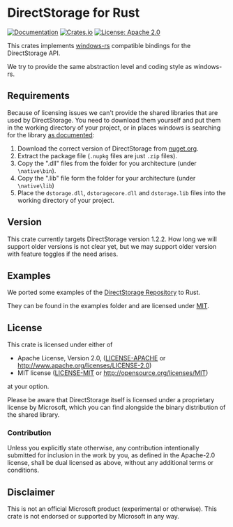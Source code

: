 # DirectStorage for Rust

[![Documentation](https://docs.rs/direct-storage/badge.svg)](https://docs.rs/direct-storage/)
[![Crates.io](https://img.shields.io/crates/v/direct-storage.svg)](https://crates.io/crates/direct-storage)
[![License: Apache 2.0](https://img.shields.io/badge/License-Apache%202.0-blue.svg)](LICENSE-APACHE)

This crates implements [windows-rs](https://github.com/microsoft/windows-rs)
compatible bindings for the DirectStorage API.

We try to provide the same abstraction level and coding style as windows-rs.

## Requirements

Because of licensing issues we can't provide the shared libraries that are
used by DirectStorage. You need to download them yourself and put them
in the working directory of your project, or in places windows is
searching for the library [as documented](https://learn.microsoft.com/en-us/windows/win32/api/libloaderapi/nf-libloaderapi-loadlibraryw#remarks):

 1. Download the correct version of DirectStorage from [nuget.org](https://devblogs.microsoft.com/directx/directstorage-api-downloads/).
 2. Extract the package file (`.nupkg` files are just `.zip` files).
 3. Copy the ".dll" files from the folder for you architecture
    (under `\native\bin`).
 4. Copy the ".lib" file form the folder for your architecture
    (under `\native\lib`)
 5. Place the `dstorage.dll`, `dstoragecore.dll` and `dstorage.lib` files
    into the working directory of your project.

## Version

This crate currently targets DirectStorage version 1.2.2. How long we will
support older versions is not clear yet, but we may support older version
with feature toggles if the need arises.

## Examples

We ported some examples of the [DirectStorage Repository](https://github.com/microsoft/DirectStorage)
to Rust.

They can be found in the examples folder and are licensed under [MIT](examples/LICENSE.MIT).

## License

This crate is licensed under either of

* Apache License, Version 2.0, ([LICENSE-APACHE](LICENSE.APACHE) or http://www.apache.org/licenses/LICENSE-2.0)
* MIT license ([LICENSE-MIT](LICENSE.MIT) or http://opensource.org/licenses/MIT)

at your option.

Please be aware that DirectStorage itself is licensed under a proprietary
license by Microsoft, which you can find alongside the binary distribution
of the shared library.

### Contribution

Unless you explicitly state otherwise, any contribution intentionally submitted
for inclusion in the work by you, as defined in the Apache-2.0 license, shall
be dual licensed as above, without any additional terms or conditions.

## Disclaimer

This is not an official Microsoft product (experimental or otherwise).
This crate is not endorsed or supported by Microsoft in any way.
